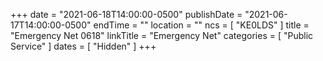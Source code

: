 +++
date = "2021-06-18T14:00:00-0500"
publishDate = "2021-06-17T14:00:00-0500"
endTime = ""
location = ""
ncs = [ "KE0LDS" ]
title = "Emergency Net 0618"
linkTitle = "Emergency Net"
categories = [ "Public Service" ]
dates = [ "Hidden" ]
+++
